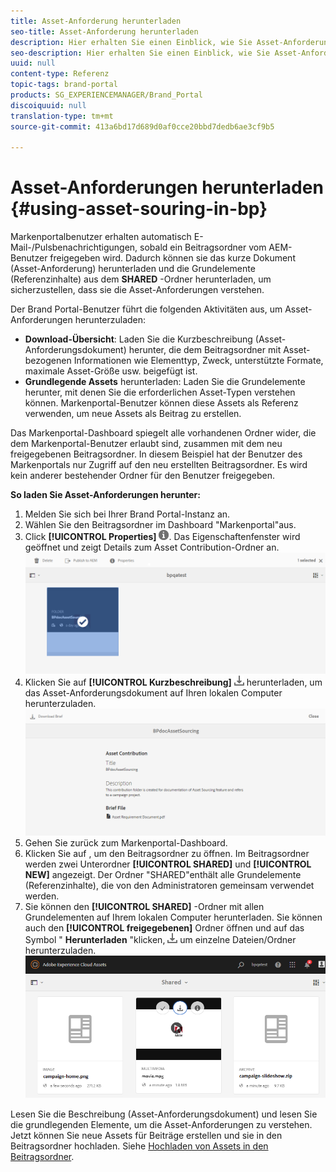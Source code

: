 ```yaml
---
title: Asset-Anforderung herunterladen
seo-title: Asset-Anforderung herunterladen
description: Hier erhalten Sie einen Einblick, wie Sie Asset-Anforderungen und grundlegende Assets im Markenportal herunterladen können.
seo-description: Hier erhalten Sie einen Einblick, wie Sie Asset-Anforderungen und grundlegende Assets im Markenportal herunterladen können.
uuid: null
content-type: Referenz
topic-tags: brand-portal
products: SG_EXPERIENCEMANAGER/Brand_Portal
discoiquuid: null
translation-type: tm+mt
source-git-commit: 413a6bd17d689d0af0cce20bbd7dedb6ae3cf9b5

---
```



# Asset-Anforderungen herunterladen {#using-asset-souring-in-bp}

Markenportalbenutzer erhalten automatisch E-Mail-/Pulsbenachrichtigungen, sobald ein Beitragsordner vom AEM-Benutzer freigegeben wird. Dadurch können sie das kurze Dokument (Asset-Anforderung) herunterladen und die Grundelemente (Referenzinhalte) aus dem **SHARED** -Ordner herunterladen, um sicherzustellen, dass sie die Asset-Anforderungen verstehen.

Der Brand Portal-Benutzer führt die folgenden Aktivitäten aus, um Asset-Anforderungen herunterzuladen:

* **Download-Übersicht**: Laden Sie die Kurzbeschreibung (Asset-Anforderungsdokument) herunter, die dem Beitragsordner mit Asset-bezogenen Informationen wie Elementtyp, Zweck, unterstützte Formate, maximale Asset-Größe usw. beigefügt ist.
* **Grundlegende Assets** herunterladen: Laden Sie die Grundelemente herunter, mit denen Sie die erforderlichen Asset-Typen verstehen können. Markenportal-Benutzer können diese Assets als Referenz verwenden, um neue Assets als Beitrag zu erstellen.

Das Markenportal-Dashboard spiegelt alle vorhandenen Ordner wider, die dem Markenportal-Benutzer erlaubt sind, zusammen mit dem neu freigegebenen Beitragsordner. In diesem Beispiel hat der Benutzer des Markenportals nur Zugriff auf den neu erstellten Beitragsordner. Es wird kein anderer bestehender Ordner für den Benutzer freigegeben.

**So laden Sie Asset-Anforderungen herunter:**

1. Melden Sie sich bei Ihrer Brand Portal-Instanz an.
1. Wählen Sie den Beitragsordner im Dashboard "Markenportal"aus.
1. Click **[!UICONTROL Properties]** ![](assets/properties.png). Das Eigenschaftenfenster wird geöffnet und zeigt Details zum Asset Contribution-Ordner an.
   ![](assets/download-asset-requirement1.png)
1. Klicken Sie auf **[!UICONTROL Kurzbeschreibung]** ![](assets/download.png) herunterladen, um das Asset-Anforderungsdokument auf Ihren lokalen Computer herunterzuladen.
   ![](assets/download-asset-requirement2.png)
1. Gehen Sie zurück zum Markenportal-Dashboard.
1. Klicken Sie auf , um den Beitragsordner zu öffnen. Im Beitragsordner werden zwei Unterordner **[!UICONTROL SHARED]** und **[!UICONTROL NEW]** angezeigt. Der Ordner "SHARED"enthält alle Grundelemente (Referenzinhalte), die von den Administratoren gemeinsam verwendet werden.
1. Sie können den **[!UICONTROL SHARED]** -Ordner mit allen Grundelementen auf Ihrem lokalen Computer herunterladen.
Sie können auch den **[!UICONTROL freigegebenen]** Ordner öffnen und auf das Symbol " **Herunterladen** "klicken, ![](assets/download.png) um einzelne Dateien/Ordner herunterzuladen.
   ![](assets/download-asset-requirement3.png)

Lesen Sie die Beschreibung (Asset-Anforderungsdokument) und lesen Sie die grundlegenden Elemente, um die Asset-Anforderungen zu verstehen. Jetzt können Sie neue Assets für Beiträge erstellen und sie in den Beitragsordner hochladen. Siehe [Hochladen von Assets in den Beitragsordner](brand-portal-upload-assets-to-contribution-folder.md).

